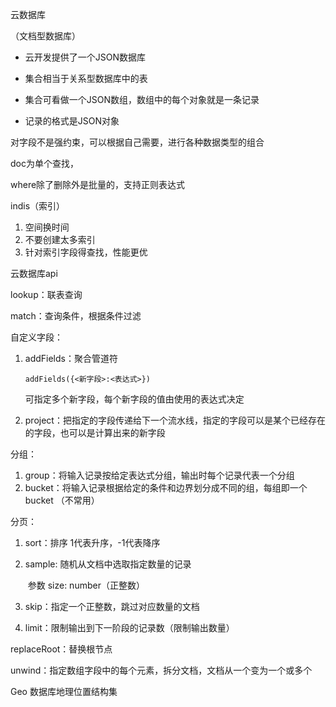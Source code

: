 云数据库

（文档型数据库）

- 云开发提供了一个JSON数据库

- 集合相当于关系型数据库中的表

- 集合可看做一个JSON数组，数组中的每个对象就是一条记录

- 记录的格式是JSON对象

  

对字段不是强约束，可以根据自己需要，进行各种数据类型的组合

doc为单个查找，

where除了删除外是批量的，支持正则表达式



indis（索引）

1. 空间换时间
2. 不要创建太多索引
3. 针对索引字段得查找，性能更优



云数据库api

lookup：联表查询 

match：查询条件，根据条件过滤

自定义字段：

1. addFields：聚合管道符

   `addFields({<新字段>:<表达式>})`

   可指定多个新字段，每个新字段的值由使用的表达式决定

2. project：把指定的字段传递给下一个流水线，指定的字段可以是某个已经存在的字段，也可以是计算出来的新字段

分组：

1. group：将输入记录按给定表达式分组，输出时每个记录代表一个分组
2. bucket：将输入记录根据给定的条件和边界划分成不同的组，每组即一个bucket （不常用）

分页：

1. sort：排序  1代表升序，-1代表降序

2. sample: 随机从文档中选取指定数量的记录

   ​	参数 size: number（正整数）

3. skip：指定一个正整数，跳过对应数量的文档

4. limit：限制输出到下一阶段的记录数（限制输出数量）

replaceRoot：替换根节点

unwind：指定数组字段中的每个元素，拆分文档，文档从一个变为一个或多个



Geo 数据库地理位置结构集